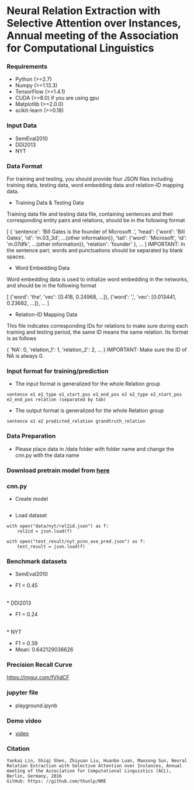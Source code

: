 # Neural Relation Extraction with Selective Attention over Instances, Annual meeting of the Association for Computational Linguistics 


### Requirements<br>
* Python (>=2.7)
* Numpy (>=1.13.3)
* TensorFlow (>=1.4.1)
* CUDA (>=8.0) if you are using gpu
* Matplotlib (>=2.0.0)
* scikit-learn (>=0.18)

### Input Data
* SemEval2010
* DDI2013
* NYT

### Data Format

For training and testing, you should provide four JSON files including training data, testing data, word embedding data and relation-ID mapping data.

* Training Data & Testing Data

Training data file and testing data file, containing sentences and their corresponding entity pairs and relations, should be in the following format

[
    {
        'sentence': 'Bill Gates is the founder of Microsoft .',
        'head': {'word': 'Bill Gates', 'id': 'm.03_3d', ...(other information)},
        'tail': {'word': 'Microsoft', 'id': 'm.07dfk', ...(other information)},
        'relation': 'founder'
    },
    ...
]
IMPORTANT: In the sentence part, words and punctuations should be separated by blank spaces.

* Word Embedding Data

Word embedding data is used to initialize word embedding in the networks, and should be in the following format

[
    {'word': 'the', 'vec': [0.418, 0.24968, ...]},
    {'word': ',', 'vec': [0.013441, 0.23682, ...]},
    ...
]
* Relation-ID Mapping Data

This file indicates corresponding IDs for relations to make sure during each training and testing period, the same ID means the same relation. Its format is as follows

{
    'NA': 0,
    'relation_1': 1,
    'relation_2': 2,
    ...
}
IMPORTANT: Make sure the ID of NA is always 0.

### Input format for training/prediction
* The input format is generalized for the whole Relation group
```
sentence e1 e1_type e1_start_pos e1_end_pos e2 e2_type e2_start_pos e2_end_pos relation (separated by tab)
```
* The output format is generalized for the whole Relation group
```
sentence e1 e2 predicted_relation grandtruth_relation
```

### Data Preparation 
* Please place data in /data folder with folder name and change the cnn.py with the data name 

### Download pretrain model from [here](https://drive.google.com/file/d/1eSGYObt-SRLccvYCsWaHx1ldurp9eDN_/view?usp=sharing) <br>



### cnn.py
* Create model
```

```
* Load dataset
```
with open("data/nyt/rel2id.json") as f:
    rel2id = json.load(f)

with open("test_result/nyt_pcnn_ave_pred.json") as f:
    test_result = json.load(f)
```


### Benchmark datasets
* SemEval2010

* F1 = 0.45
<br>
* DDI2013

* F1 = 0.24
<br>
* NYT

* F1 = 0.39
* Mean: 0.642129036626

### Precision Recall Curve 
https://imgur.com/fVIjdCF

### jupyter file
* playground.ipynb

### Demo video
*  [video](https://www.youtube.com/watch?v=_qNI1YaPIh0&feature=youtu.be)<br>

### Citation
```
Yankai Lin, Shiqi Shen, Zhiyuan Liu, Huanbo Luan, Maosong Sun, Neural Relation Extraction with Selective Attention over Instances, Annual meeting of the Association for Computational Linguistics (ACL), Berlin, Germany, 2016 
GitHub: https: //github.com/thunlp/NRE

```
